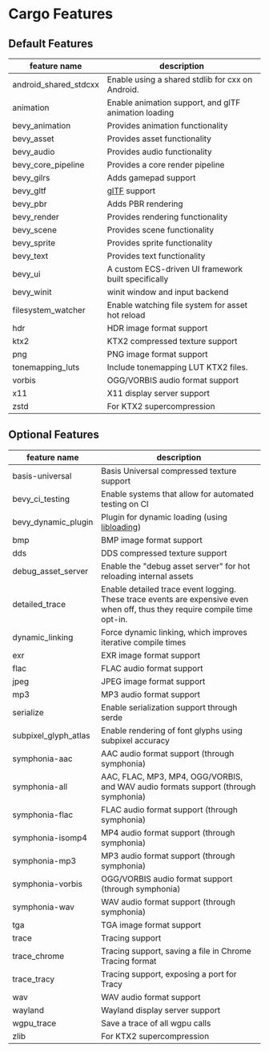 # Cargo Features

## Default Features

|feature name|description|
|-|-|
|android_shared_stdcxx|Enable using a shared stdlib for cxx on Android.|
|animation|Enable animation support, and glTF animation loading|
|bevy_animation|Provides animation functionality|
|bevy_asset|Provides asset functionality|
|bevy_audio|Provides audio functionality|
|bevy_core_pipeline|Provides a core render pipeline|
|bevy_gilrs|Adds gamepad support|
|bevy_gltf|[glTF](https://www.khronos.org/gltf/) support|
|bevy_pbr|Adds PBR rendering|
|bevy_render|Provides rendering functionality|
|bevy_scene|Provides scene functionality|
|bevy_sprite|Provides sprite functionality|
|bevy_text|Provides text functionality|
|bevy_ui|A custom ECS-driven UI framework built specifically|
|bevy_winit|winit window and input backend|
|filesystem_watcher|Enable watching file system for asset hot reload|
|hdr|HDR image format support|
|ktx2|KTX2 compressed texture support|
|png|PNG image format support|
|tonemapping_luts|Include tonemapping LUT KTX2 files.|
|vorbis|OGG/VORBIS audio format support|
|x11|X11 display server support|
|zstd|For KTX2 supercompression|


## Optional Features

|feature name|description|
|-|-|
|basis-universal|Basis Universal compressed texture support|
|bevy_ci_testing|Enable systems that allow for automated testing on CI|
|bevy_dynamic_plugin|Plugin for dynamic loading (using [libloading](https://crates.io/crates/libloading))|
|bmp|BMP image format support|
|dds|DDS compressed texture support|
|debug_asset_server|Enable the "debug asset server" for hot reloading internal assets|
|detailed_trace|Enable detailed trace event logging. These trace events are expensive even when off, thus they require compile time opt-in.|
|dynamic_linking|Force dynamic linking, which improves iterative compile times|
|exr|EXR image format support|
|flac|FLAC audio format support|
|jpeg|JPEG image format support|
|mp3|MP3 audio format support|
|serialize|Enable serialization support through serde|
|subpixel_glyph_atlas|Enable rendering of font glyphs using subpixel accuracy|
|symphonia-aac|AAC audio format support (through symphonia)|
|symphonia-all|AAC, FLAC, MP3, MP4, OGG/VORBIS, and WAV audio formats support (through symphonia)|
|symphonia-flac|FLAC audio format support (through symphonia)|
|symphonia-isomp4|MP4 audio format support (through symphonia)|
|symphonia-mp3|MP3 audio format support (through symphonia)|
|symphonia-vorbis|OGG/VORBIS audio format support (through symphonia)|
|symphonia-wav|WAV audio format support (through symphonia)|
|tga|TGA image format support|
|trace|Tracing support|
|trace_chrome|Tracing support, saving a file in Chrome Tracing format|
|trace_tracy|Tracing support, exposing a port for Tracy|
|wav|WAV audio format support|
|wayland|Wayland display server support|
|wgpu_trace|Save a trace of all wgpu calls|
|zlib|For KTX2 supercompression|

